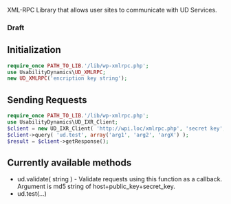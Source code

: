 XML-RPC Library that allows user sites to communicate with UD Services.

### Draft

## Initialization

```php
require_once PATH_TO_LIB.'/lib/wp-xmlrpc.php';
use UsabilityDynamics\UD_XMLRPC;
new UD_XMLRPC('encription key string');
```

## Sending Requests

```php
require_once PATH_TO_LIB.'/lib/wp-xmlrpc.php';
use UsabilityDynamics\UD_IXR_Client;
$client = new UD_IXR_Client( 'http://wpi.loc/xmlrpc.php', 'secret key', 'public key', 'WordPress 3.7.1; WP-Invoice 3.09.1;' );
$client->query( 'ud.test', array('arg1', 'arg2', 'argX') );
$result = $client->getResponse();
```

## Currently available methods

* ud.validate( string ) - Validate requests using this function as a callback. Argument is md5 string of host+public_key+secret_key.
* ud.test(...)
